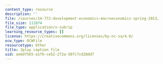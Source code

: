 ```yaml
---
content_type: resource
description: ''
file: /courses/14-772-development-economics-macroeconomics-spring-2013/ae6d7565a1f6ce52272a58fc7cd28dd7_M7zTtKAbRn4.srt
file_size: 111074
file_type: application/x-subrip
learning_resource_types: []
license: https://creativecommons.org/licenses/by-nc-sa/4.0/
ocw_type: OCWFile
resourcetype: Other
title: 3play caption file
uid: ae6d7565-a1f6-ce52-272a-58fc7cd28dd7
---
```

